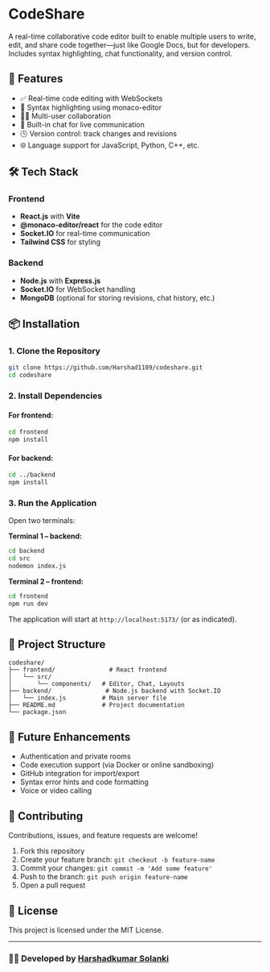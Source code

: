 
# CodeShare

A real-time collaborative code editor built to enable multiple users to write, edit, and share code together—just like Google Docs, but for developers. Includes syntax highlighting, chat functionality, and version control.


## 🚀 Features

- ✅ Real-time code editing with WebSockets
- 🎨 Syntax highlighting using monaco-editor
- 🧑‍💻 Multi-user collaboration
- 💬 Built-in chat for live communication
- 🕓 Version control: track changes and revisions
- 🌐 Language support for JavaScript, Python, C++, etc.

## 🛠️ Tech Stack

### Frontend
- **React.js** with **Vite**
- **@monaco-editor/react** for the code editor
- **Socket.IO** for real-time communication
- **Tailwind CSS** for styling

### Backend
- **Node.js** with **Express.js**
- **Socket.IO** for WebSocket handling
- **MongoDB** (optional for storing revisions, chat history, etc.)

## 📦 Installation

### 1. Clone the Repository

```bash
git clone https://github.com/Harshad1109/codeshare.git
cd codeshare
```

### 2. Install Dependencies

#### For frontend:
```bash
cd frontend
npm install
```

#### For backend:
```bash
cd ../backend
npm install
```

### 3. Run the Application

Open two terminals:

**Terminal 1 – backend:**

```bash
cd backend
cd src
nodemon index.js
```

**Terminal 2 – frontend:**

```bash
cd frontend
npm run dev
```

The application will start at `http://localhost:5173/` (or as indicated).

## 📂 Project Structure

```
codeshare/
├── frontend/               # React frontend
│   └── src/
│       └── components/   # Editor, Chat, Layouts
├── backend/               # Node.js backend with Socket.IO
│   └── index.js          # Main server file
├── README.md             # Project documentation
└── package.json
```

## 🧩 Future Enhancements

- Authentication and private rooms
- Code execution support (via Docker or online sandboxing)
- GitHub integration for import/export
- Syntax error hints and code formatting
- Voice or video calling

## 🤝 Contributing

Contributions, issues, and feature requests are welcome!

1. Fork this repository
2. Create your feature branch: `git checkout -b feature-name`
3. Commit your changes: `git commit -m 'Add some feature'`
4. Push to the branch: `git push origin feature-name`
5. Open a pull request

## 📄 License

This project is licensed under the MIT License.

---

### 👨‍💻 Developed by [Harshadkumar Solanki](https://github.com/Harshad1109)
